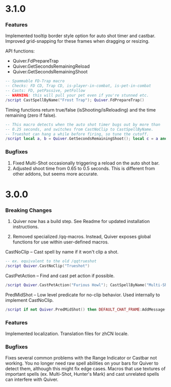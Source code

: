 # 3.1.0
### Features
Implemented tooltip border style option for auto shot timer and castbar. Improved grid-snapping for these frames when dragging or resizing.

API functions:
- Quiver.FdPrepareTrap
- Quiver.GetSecondsRemainingReload
- Quiver.GetSecondsRemainingShoot
```lua
-- Spammable FD-Trap macro
-- Checks: FD CD, Trap CD, is-player-in-combat, is-pet-in-combat
-- Casts: FD, petPassive, petFollow
-- WARNING: this will pull your pet even if you're stunned etc.
/script CastSpellByName("Frost Trap"); Quiver.FdPrepareTrap()
```

Timing functions return true/false (isShooting/isReloading) and the time remaining (zero if false).
```lua
-- This macro detects when the auto shot timer bugs out by more than
-- 0.25 seconds, and switches from CastNoClip to CastSpellByName.
-- Trueshot can hang a while before firing, so tune the cutoff.
/script local a, b = Quiver.GetSecondsRemainingShoot(); local c = a and b < -0.25; local f = c and CastSpellByName or Quiver.CastNoClip; f("Trueshot")
```

### Bugfixes
1. Fixed Multi-Shot occasionally triggering a reload on the auto shot bar.
2. Adjusted shoot time from 0.65 to 0.5 seconds. This is different from other addons, but seems more accurate.

# 3.0.0
### Breaking Changes
1. Quiver now has a build step. See Readme for updated installation instructions.

2. Removed specialized /qq-macros. Instead, Quiver exposes global functions for use within user-defined macros.

CastNoClip – Cast spell by name if it won't clip a shot.
```lua
-- ex. equivalent to the old /qqtrueshot
/script Quiver.CastNoClip("Trueshot")
```

CastPetAction – Find and cast pet action if possible.
```lua
/script Quiver.CastPetAction("Furious Howl"); CastSpellByName("Multi-Shot")
```

PredMidShot – Low level predicate for no-clip behavior. Used internally to implement CastNoClip.
```lua
/script if not Quiver.PredMidShot() then DEFAULT_CHAT_FRAME:AddMessage("Reloading") end
```

### Features
Implemented localization. Translation files for zhCN locale.

### Bugfixes
Fixes several common problems with the Range Indicator or Castbar not working. You no longer need raw spell abilities on your bars for Quiver to detect them, although this might fix edge cases. Macros that use textures of important spells (ex. Multi-Shot, Hunter's Mark) and cast unrelated spells can interfere with Quiver.
